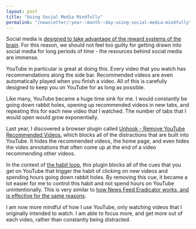 ```yaml
---
layout: post
title: "Using Social Media Mindfully"
permalink: "/newsletter/:year-:month-:day-using-social-media-mindfully"
---
```


Social media is [designed to take advantage of the reward systems of the brain](https://www.youtube.com/watch?v=s5LOmeKuyMM). For this reason, we should not feel too guilty for getting drawn into social media for long periods of time - the resources behind social media are immense.

YouTube in particular is great at doing this. Every video that you watch has recommendations along the side bar. Recommended videos are even automatically played when you finish a video. All of this is carefully designed to keep you on YouTube for as long as possible.

Like many, YouTube became a huge time sink for me. I would constantly be going down rabbit holes, opening up recommended videos in new tabs, and repeating this for each new video that I watched. The number of tabs that I would open would grow exponentially.

Last year, I discovered a browser plugin called [Unhook - Remove YouTube Recommended Videos](https://chrome.google.com/webstore/detail/unhook-remove-youtube-rec/khncfooichmfjbepaaaebmommgaepoid), which blocks all of the distractions that are built into YouTube. It hides the recommended videos, the home page, and even hides the video annotations that often come up at the end of a video recommending other videos.

In the context of [the habit loop](/personal-development/habits#the-habit-loop), this plugin blocks all of the cues that you get on YouTube that trigger the habit of clicking on new videos and spending hours going down rabbit holes. By removing this cue, it became a lot easier for me to control this habit and not spend hours on YouTube unintentionally. This is very similar to [how News Feed Eradicator works, and is effective for the same reasons](/newsletter/2022-07-21-breaking-habits-willpower-not-sustainable).

I am now more mindful of how I use YouTube, only watching videos that I originally intended to watch. I am able to focus more, and get more out of each video, rather than constantly being distracted.
